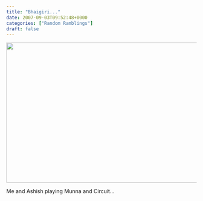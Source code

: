 ```yaml
---
title: "Bhaigiri..."
date: 2007-09-03T09:52:48+0000
categories: ["Random Ramblings"]
draft: false
---
```


<img src="http://lh4.google.com/kumar.rakesh/RtvSJboHSNI/AAAAAAAACGM/X_eY5lLuu-s/s800/munna_bhai.jpg" height="370" width="541" />

Me and Ashish playing Munna and Circuit...